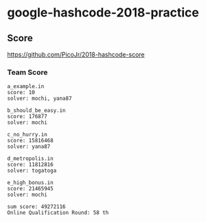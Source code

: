 # google-hashcode-2018-practice

## Score
https://github.com/PicoJr/2018-hashcode-score


### Team Score

```
a_example.in
score: 10
solver: mochi, yana87

b_should_be_easy.in
score: 176877
solver: mochi

c_no_hurry.in
score: 15816468
solver: yana87

d_metropolis.in
score: 11812816
solver: togatoga

e_high_bonus.in
score: 21465945
solver: mochi

sum score: 49272116
Online Qualification Round: 58 th
```
